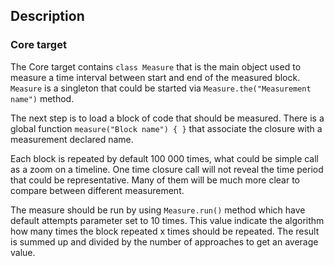 ## Description
### Core target
The Core target contains `class Measure` that is the main object used to measure a time interval between start and end of the measured block. `Measure` is a singleton that could be started via `Measure.the("Measurement name")` method.

The next step is to load a block of code that should be measured. There is a global function `measure("Block name") { }` that associate the closure with a measurement declared name.

Each block is repeated by default 100 000 times, what could be simple call as a zoom on a timeline. One time closure call will not reveal the time period that could be representative. Many of them will be much more clear to compare between different measurement.

The measure should be run by using `Measure.run()` method which have default attempts parameter set to 10 times. This value indicate the algorithm how many times the block repeated x times should be repeated. The result is summed up and divided by the number of approaches to get an average value.
